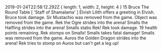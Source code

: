 2019-01-24T22:58:12.292Z
{ length: 1, width: 2, height: 4 }
15
Bruce
The Round Table
[ 'Staff of Shamalama' ]
Elvish
Lilith offers a greeting in Elvish.
Bruce took damage.
Sir Mustachio was removed from the game.
Object was removed from the game.
Rek the Ogre strides into the arena!
Smalls the Halfling strides into the arena!
Smalls stabs Rek!
Rek took damage. 19 health points remaining.
Rek stomps on Smalls!
Smalls takes fatal damage!
Smalls was removed from the game.
Auros the Golden Dragon strides into the arena!
Rek tries to stomp on Auros but can't get a leg up!
